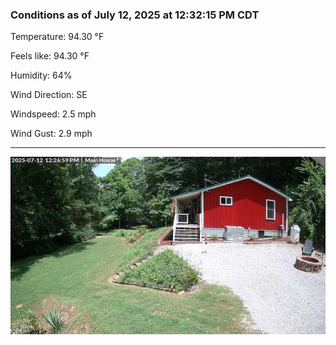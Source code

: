 ### Conditions as of July 12, 2025 at 12:32:15 PM CDT 

Temperature: 94.30 &deg;F

Feels like: 94.30 &deg;F

Humidity: 64%

Wind Direction: SE

Windspeed: 2.5 mph

Wind Gust: 2.9 mph

---

<img src="./images/latest.jpeg"/>

